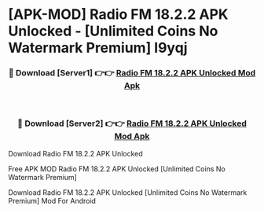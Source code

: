 # [APK-MOD] Radio FM 18.2.2 APK Unlocked - [Unlimited Coins No Watermark Premium] l9yqj



<div align="center">
<h3>🔴 Download [Server1] 👉👉 <a href="https://momento.my/?title=Radio_FM_18.2.2_APK_Unlocked">Radio FM 18.2.2 APK Unlocked Mod Apk</a></h3><br>

<h3>🔴 Download [Server2] 👉👉 <a href="https://momento.my/?title=Radio_FM_18.2.2_APK_Unlocked">Radio FM 18.2.2 APK Unlocked Mod Apk</a></h3>
</div>



Download Radio FM 18.2.2 APK Unlocked 

Free APK MOD Radio FM 18.2.2 APK Unlocked [Unlimited Coins No Watermark Premium]

Download Radio FM 18.2.2 APK Unlocked [Unlimited Coins No Watermark Premium] Mod For Android
